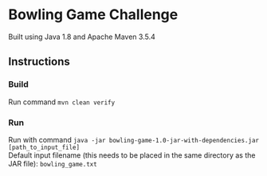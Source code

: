 # Bowling Game Challenge
Built using Java 1.8 and Apache Maven 3.5.4

## Instructions
### Build
Run command `mvn clean verify`
### Run
Run with command 
`java -jar bowling-game-1.0-jar-with-dependencies.jar [path_to_input_file]`
<br>
Default input filename (this needs to be placed in the same directory as the JAR file): `bowling_game.txt`